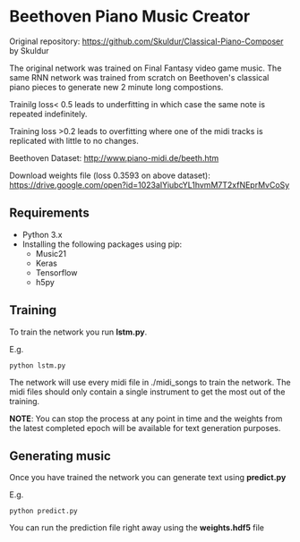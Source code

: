# Beethoven Piano Music Creator

Original repository: https://github.com/Skuldur/Classical-Piano-Composer by Skuldur

The original network was trained on Final Fantasy video game music. The same RNN network was trained from scratch on Beethoven's classical piano pieces to generate new 2 minute long compostions. 

Trainilg loss< 0.5 leads to underfitting in which case the same note is repeated indefinitely. 

Training loss >0.2 leads to overfitting where one of the midi tracks is replicated with little to no changes. 

Beethoven Dataset: http://www.piano-midi.de/beeth.htm

Download weights file (loss 0.3593 on above dataset): https://drive.google.com/open?id=1023aIYiubcYL1hvmM7T2xfNEprMvCoSy

## Requirements

* Python 3.x
* Installing the following packages using pip:
	* Music21
	* Keras
	* Tensorflow
	* h5py

## Training

To train the network you run **lstm.py**.

E.g.

```
python lstm.py
```

The network will use every midi file in ./midi_songs to train the network. The midi files should only contain a single instrument to get the most out of the training.

**NOTE**: You can stop the process at any point in time and the weights from the latest completed epoch will be available for text generation purposes.

## Generating music

Once you have trained the network you can generate text using **predict.py**

E.g.

```
python predict.py
```

You can run the prediction file right away using the **weights.hdf5** file
